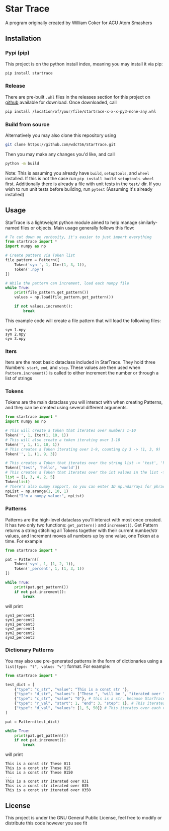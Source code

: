 # Star Trace

A program originally created by William Coker for ACU Atom Smashers

## Installation

### Pypi (pip)
This project is on the python install index, meaning you may install it via pip:
```bash
pip install startrace
```
### Release
There are pre-built `.whl` files in the releases section for this project on 
[github](https://github.com/wdc756/StarTrace) available for download. Once downloaded, call
```bash
pip install /location/of/your/file/startrace-x-x-x-py3-none-any.whl
```
### Build from source
Alternatively you may also clone this repository using
```bash 
git clone https://github.com/wdc756/StarTrace.git
```
Then you may make any changes you'd like, and call
```bash
python -m build
```
Note: This is assuming you already have `build`, `setuptools`, and `wheel` installed. If 
this is not the case run `pip install build setuptools wheel` first. Additionally 
there is already a file with unit tests in the `test/` dir. If you wish to run unit 
tests before building, run `pytest` (Assuming it's already installed)

## Usage

StarTrace is a lightweight python module aimed to help manage similarly-named files or objects.
Main usage generally follows this flow:
```python
# To cut down on verbosity, it's easier to just import everything 
from startrace import *
import numpy as np

# Create pattern via Token list
file_pattern = Pattern([
    Token('syn ', 1, Iter(1, 3, 1)),
    Token('.npy')
])

# While the pattern can increment, load each numpy file
while True:
    print(file_pattern.get_pattern())
    values = np.load(file_pattern.get_pattern())

    if not values.increment():
        break
```
This example code will create a file pattern that will load the following files:
```text
syn 1.npy
syn 2.npy
syn 3.npy
```
### Iters
Iters are the most basic dataclass included in StarTrace. They hold three Numbers: `start`, `end`,
and `step`. These values are then used when `Pattern.increment()` is called to either increment
the number or through a list of strings
### Tokens
Tokens are the main dataclass you will interact with when creating Patterns, and they can be 
created using several different arguments.
```python
from startrace import *
import numpy as np

# This will create a token that iterates over numbers 1-10
Token('', 1, Iter(1, 10, 1))
# This will also create a token iterating over 1-10
Token('', 1, (1, 10, 1))
# This creates a Token iterating over 1-9, counting by 3 -> (1, 3, 9)
Token('', 1, (1, 9, 3))

# This creates a Token that iterates over the string list -> 'test', 'hello', 'world'
Token(['test', 'hello', 'world'])
# This creates a Token that iterates over the int values in the list -> 1, 3, 4, 2, 5
list = [1, 3, 4, 2, 5]
Token(list)
# There's also numpy support, so you can enter 1D np.ndarrays for phrases and Token will interpret it
npList = np.arange(1, 10, 1)
Token("I'm a numpy value:", npList)
```
### Patterns
Patterns are the high-level dataclass you'll interact with most once created. It has two 
only two functions: `get_pattern()` and `increment()`. Get Pattern returns a string stitching
all Tokens together with their current number/str values, and Increment moves all numbers up by
one value, one Token at a time. For example
```python
from startrace import *

pat = Pattern([
    Token('syn', 1, (1, 2, 1)),
    Token('_percent', 1, (1, 3, 1))
])

while True:
    print(pat.get_pattern())
    if not pat.increment():
        break
```
will print
```text
syn1_percent1
syn1_percent2
syn1_percent3
syn2_percent1
syn2_percent2
syn2_percent3
```
### Dictionary Patterns
You may also use pre-generated patterns in the form of dictionaries using a `list[type: "t", value: "v"]`
format. For example:
```python
from startrace import *

test_dict = [
    {"type": "c_str", "value": "This is a const str "},
    {"type": "d_str", "values": ["These ", "will be ", "iterated over "]},
    {"type": "c_str", "value": "0"}, # this is a str, because StarTrace doesn't support single numbers
    {"type": "r_val", "start": 1, "end": 3, "step": 1}, # This iterates between 1 and 10
    {"type": "d_val", "values": [1, 5, 50]} # This iterates over each value
]

pat = Pattern(test_dict)

while True:
    print(pat.get_pattern())
    if not pat.increment():
        break
```
will print
```text
This is a const str These 011
This is a const str These 015
This is a const str These 0150
...
This is a const str iterated over 031
This is a const str iterated over 035
This is a const str iterated over 0350
```

## License

This project is under the GNU General Public License, feel free to modify or distribute this 
code however you see fit
